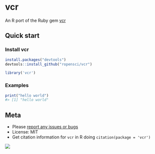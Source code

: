 vcr
=======



An R port of the Ruby gem [vcr](https://github.com/vcr/vcr)

## Quick start

### Install vcr


```r
install.packages("devtools")
devtools::install_github("ropensci/vcr")
```


```r
library('vcr')
```

### Examples


```r
print("hello world")
#> [1] "hello world"
```

## Meta

* Please [report any issues or bugs](https://github.com/ropensci/vcr/issues)
* License: MIT
* Get citation information for `vcr` in R doing `citation(package = 'vcr')`

[![](http://ropensci.org/public_images/github_footer.png)](http://ropensci.org)

